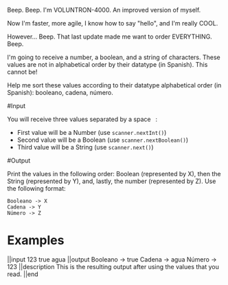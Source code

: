 Beep. Beep. I'm VOLUNTRON-4000. An improved version of myself.

Now I'm faster, more agile, I know how to say "hello", and I'm really COOL.

However... Beep. That last update made me want to order EVERYTHING. Beep.

I'm going to receive a number, a boolean, and a string of characters. These values are not in alphabetical order by their datatype (in Spanish). This cannot be!

Help me sort these values according to their datatype alphabetical order (in Spanish): booleano, cadena, número.

#Input

You will receive three values separated by a space ` `:

- First value will be a Number (use `scanner.nextInt()`)
- Second value will be a Boolean (use `scanner.nextBoolean()`)
- Third value will be a String (use `scanner.next()`)

#Output

Print the values in the following order: Boolean (represented by X), then the String (represented by Y), and, lastly, the number (represented by Z). Use the following format:

```
Booleano -> X
Cadena -> Y
Número -> Z
```

# Examples

||input
123 true agua
||output
Booleano -> true
Cadena -> agua
Número -> 123
||description
This is the resulting output after using the values that you read.
||end
